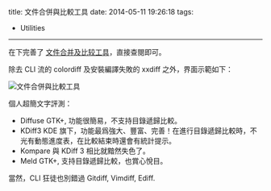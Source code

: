 title: 文件合併與比較工具
date: 2014-05-11 19:26:18
tags:
- Utilities
---
在下完善了 [文件合并及比较工具][1]，直接查閱即可。

除去 CLI 流的 colordiff 及安裝編譯失敗的 xxdiff 之外，界面示範如下：

![文件合併與比較工具][2]

個人超簡文字評測：

* Diffuse GTK+, 功能很簡易，不支持目錄遞歸比較。
* KDiff3 KDE 旗下，功能最爲強大、豐富、完善！在進行目錄遞歸比較時，不光有動態進度表，在比較結束時還會有統計提示。
* Kompare 與 KDiff 3 相比就黯然失色了。
* Meld GTK+, 支持目錄遞歸比較，也賞心悅目。

當然，CLI 狂徒也別錯過 Gitdiff, Vimdiff, Ediff.


  [1]: https://wiki.archlinux.org/index.php/List_of_Applications_%28%E7%AE%80%E4%BD%93%E4%B8%AD%E6%96%87%29#.E6.96.87.E4.BB.B6.E5.90.88.E5.B9.B6.E5.8F.8A.E6.AF.94.E8.BE.83.E5.B7.A5.E5.85.B7
  [2]: https://lh6.googleusercontent.com/-GXSW7xkerf0/U29cD1lHgtI/AAAAAAAAFdM/JVpHPvxC2BU/s0/ScreenShot.png
